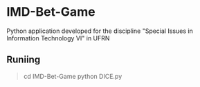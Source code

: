 # IMD-Bet-Game
Python application developed for the discipline "Special Issues in Information Technology VI" in UFRN

## Runiing 
>cd IMD-Bet-Game
>python DICE.py
